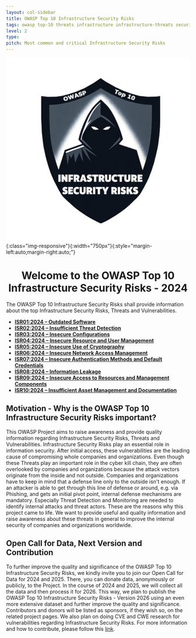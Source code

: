 ```yaml
---
layout: col-sidebar
title: OWASP Top 10 Infrastructure Security Risks
tags: owasp top-10 threats infrastructure infrastructure-threats security risks infrastructure-security-risks
level: 2
type:
pitch: Most common and critical Infrastructure Security Risks
---
```


![OWASP Top 10 Infrastructure Security Risks Logo](./assets/images/logo-clean.png){:class="img-responsive"}{:width="750px"}{:style="margin-left:auto;margin-right:auto;"}

<h1 align="center">
Welcome to the OWASP Top 10 Infrastructure Security Risks - 2024
</h1>

The OWASP Top 10 Infrastructure Security Risks shall provide information about the top Infrastructure Security Risks, Threats and Vulnerabilities.

- [**ISR01:2024 – Outdated Software**](./docs/2024/ISR01_2024-Outdated_Software)
- [**ISR02:2024 – Insufficient Threat Detection**](./docs/2024/ISR02_2024-Insufficient_Threat_Detection)
- [**ISR03:2024 – Insecure Configurations**](./docs/2024/ISR03_2024-Insecure_Configurations)
- [**ISR04:2024 – Insecure Resource and User Management**](./docs/2024/ISR04_2024-Insecure_Resource_and_User_Management)
- [**ISR05:2024 – Insecure Use of Cryptography**](./docs/2024/ISR05_2024-Insecure_Use_of_Cryptography)
- [**ISR06:2024 – Insecure Network Access Management**](./docs/2024/ISR06_2024-Insecure_Network_Access_Management)
- [**ISR07:2024 – Insecure Authentication Methods and Default Credentials**](./docs/2024/ISR07_2024-Insecure_Authentication_Methods_and_Default_Credentials)
- [**ISR08:2024 – Information Leakage**](./docs/2024/ISR08_2024-Information_Leakage)
- [**ISR09:2024 – Insecure Access to Resources and Management Components**](./docs/2024/ISR09_2024-Insecure_Access_to_Resources_and_Management_Components)
- [**ISR10:2024 – Insufficient Asset Management and Documentation**](./docs/2024/ISR10_2024-Insufficient_Asset_Management_and_Documentation)

## Motivation - Why is the OWASP Top 10 Infrastructure Security Risks important?

This OWASP Project aims to raise awareness and provide quality information regarding Infrastructure Security Risks, Threats and Vulnerabilities.
Infrastructure Security Risks play an essential role in information security.
After initial access, these vulnerabilities are the leading cause of compromising whole companies and organizations. Even though these Threats play an important role in the cyber kill chain, they are often overlooked by companies and organizations because the attack vectors originate from the inside and not outside.
Companies and organizations have to keep in mind that a defense line only to the outside isn't enough. If an attacker is able to get through this line of defense or around, e.g. via Phishing, and gets an initial pivot point, internal defense mechanisms are mandatory. Especially Threat Detection and Monitoring are needed to identify internal attacks and threat actors.
These are the reasons why this project came to life. We want to provide useful and quality information and raise awareness about these threats in general to improve the internal security of companies and organizations worldwide.

## Open Call for Data, Next Version and Contribution

To further improve the quality and significance of the OWASP Top 10 Infrastructure Security Risks, we kindly invite you to join our Open Call for Data for 2024 and 2025.
There, you can donate data, anonymously or publicly, to the Project. In the course of 2024 and 2025, we will collect all the data and then process it for 2026.
This way, we plan to publish the OWASP Top 10 Infrastructure Security Risks - Version 2026 using an even more extensive dataset and further improve the quality and significance.
Contributors and donors will be listed as sponsors, if they wish so, on the related project pages.
We also plan on doing CVE and CWE research for vulnerabilities regarding Infrastructure Security Risks.
For more information and how to contribute, please follow this [link](./docs/2024/ISR_2024-Open_Call_for_Data).



<img style="display:none" src="https://blt.owasp.org/projects/www-project-top-10-infrastructure-security-risks/badge">